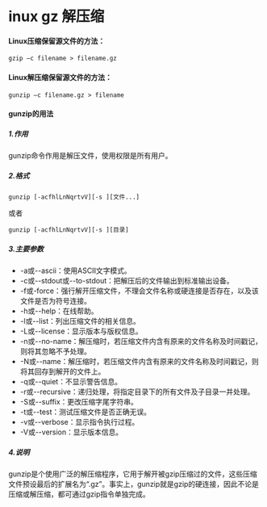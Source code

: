 inux gz 解压缩
=============

#### Linux压缩保留源文件的方法：

    gzip –c filename > filename.gz

#### Linux解压缩保留源文件的方法：

    gunzip –c filename.gz > filename

#### gunzip的用法

##### 1.作用

gunzip命令作用是解压文件，使用权限是所有用户。

##### 2.格式

    gunzip [-acfhlLnNqrtvV][-s ][文件...]

或者

    gunzip [-acfhlLnNqrtvV][-s ][目录]

##### 3.主要参数

* -a或--ascii：使用ASCII文字模式。
* -c或--stdout或--to-stdout：把解压后的文件输出到标准输出设备。
* -f或-force：强行解开压缩文件，不理会文件名称或硬连接是否存在，以及该文件是否为符号连接。
* -h或--help：在线帮助。
* -l或--list：列出压缩文件的相关信息。
* -L或--license：显示版本与版权信息。
* -n或--no-name：解压缩时，若压缩文件内含有原来的文件名称及时间戳记，则将其忽略不予处理。
* -N或--name：解压缩时，若压缩文件内含有原来的文件名称及时间戳记，则将其回存到解开的文件上。
* -q或--quiet：不显示警告信息。
* -r或--recursive：递归处理，将指定目录下的所有文件及子目录一并处理。
* -S或--suffix：更改压缩字尾字符串。
* -t或--test：测试压缩文件是否正确无误。
* -v或--verbose：显示指令执行过程。
* -V或--version：显示版本信息。

##### 4.说明

gunzip是个使用广泛的解压缩程序，它用于解开被gzip压缩过的文件，这些压缩文件预设最后的扩展名为“.gz”。事实上，gunzip就是gzip的硬连接，因此不论是压缩或解压缩，都可通过gzip指令单独完成。
